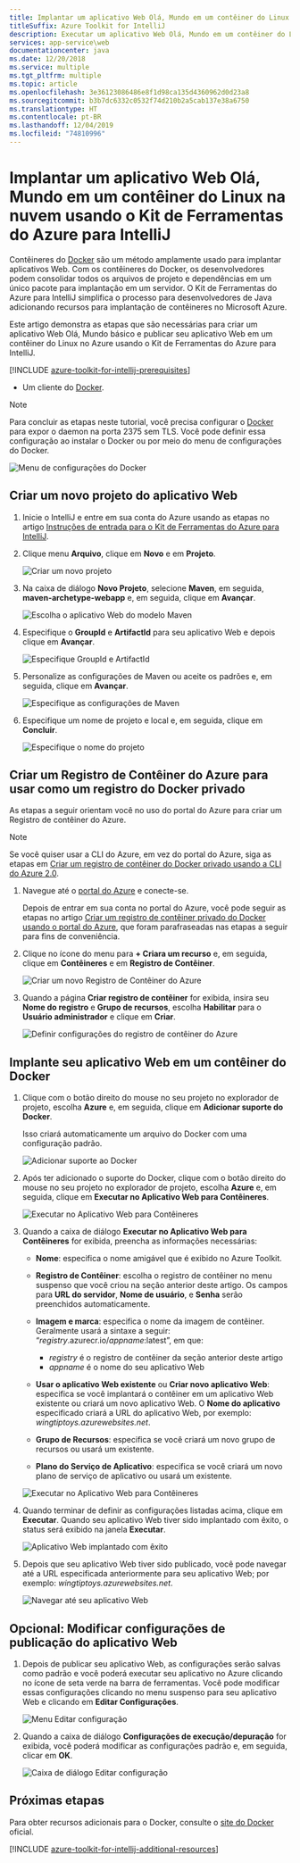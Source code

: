 ```yaml
---
title: Implantar um aplicativo Web Olá, Mundo em um contêiner do Linux
titleSuffix: Azure Toolkit for IntelliJ
description: Executar um aplicativo Web Olá, Mundo em um contêiner do Linux e implantá-lo na nuvem usando o Kit de Ferramentas do Azure para IntelliJ.
services: app-service\web
documentationcenter: java
ms.date: 12/20/2018
ms.service: multiple
ms.tgt_pltfrm: multiple
ms.topic: article
ms.openlocfilehash: 3e36123086486e8f1d98ca135d4360962d0d23a8
ms.sourcegitcommit: b3b7dc6332c0532f74d210b2a5cab137e38a6750
ms.translationtype: HT
ms.contentlocale: pt-BR
ms.lasthandoff: 12/04/2019
ms.locfileid: "74810996"
---
```

# <a name="deploy-a-hello-world-web-app-to-a-linux-container-in-the-cloud-using-the-azure-toolkit-for-intellij"></a>Implantar um aplicativo Web Olá, Mundo em um contêiner do Linux na nuvem usando o Kit de Ferramentas do Azure para IntelliJ

Contêineres do [Docker] são um método amplamente usado para implantar aplicativos Web. Com os contêineres do Docker, os desenvolvedores podem consolidar todos os arquivos de projeto e dependências em um único pacote para implantação em um servidor. O Kit de Ferramentas do Azure para IntelliJ simplifica o processo para desenvolvedores de Java adicionando recursos para implantação de contêineres no Microsoft Azure.

Este artigo demonstra as etapas que são necessárias para criar um aplicativo Web Olá, Mundo básico e publicar seu aplicativo Web em um contêiner do Linux no Azure usando o Kit de Ferramentas do Azure para IntelliJ.

[!INCLUDE [azure-toolkit-for-intellij-prerequisites](../includes/azure-toolkit-for-intellij-prerequisites.md)]
* Um cliente do [Docker].

> [!NOTE]
>
> Para concluir as etapas neste tutorial, você precisa configurar o [Docker] para expor o daemon na porta 2375 sem TLS. Você pode definir essa configuração ao instalar o Docker ou por meio do menu de configurações do Docker.
>
> ![Menu de configurações do Docker][docker-settings-menu]
>

## <a name="create-a-new-web-app-project"></a>Criar um novo projeto do aplicativo Web

1. Inicie o IntelliJ e entre em sua conta do Azure usando as etapas no artigo [Instruções de entrada para o Kit de Ferramentas do Azure para IntelliJ](https://docs.microsoft.com/azure/java/intellij/azure-toolkit-for-intellij-sign-in-instructions).

1. Clique menu **Arquivo**, clique em **Novo** e em **Projeto**.
   
   ![Criar um novo projeto][file-new-project]

1. Na caixa de diálogo **Novo Projeto**, selecione **Maven**, em seguida, **maven-archetype-webapp** e, em seguida, clique em **Avançar**.
   
   ![Escolha o aplicativo Web do modelo Maven][maven-archetype-webapp]
   
1. Especifique o **GroupId** e **ArtifactId** para seu aplicativo Web e depois clique em **Avançar**.
   
   ![Especifique GroupId e ArtifactId][groupid-and-artifactid]

1. Personalize as configurações de Maven ou aceite os padrões e, em seguida, clique em **Avançar**.
   
   ![Especifique as configurações de Maven][maven-options]

1. Especifique um nome de projeto e local e, em seguida, clique em **Concluir**.
   
   ![Especifique o nome do projeto][project-name]

## <a name="create-an-azure-container-registry-to-use-as-a-private-docker-registry"></a>Criar um Registro de Contêiner do Azure para usar como um registro do Docker privado

As etapas a seguir orientam você no uso do portal do Azure para criar um Registro de contêiner do Azure.

> [!NOTE]
>
> Se você quiser usar a CLI do Azure, em vez do portal do Azure, siga as etapas em [Criar um registro de contêiner do Docker privado usando a CLI do Azure 2.0][Create Docker Registry using Azure CLI].
>

1. Navegue até o [portal do Azure] e conecte-se.

   Depois de entrar em sua conta no portal do Azure, você pode seguir as etapas no artigo [Criar um registro de contêiner privado do Docker usando o portal do Azure], que foram parafraseadas nas etapas a seguir para fins de conveniência.

1. Clique no ícone do menu para **+ Criara um recurso** e, em seguida, clique em **Contêineres** e em **Registro de Contêiner**.
   
   ![Criar um novo Registro de Contêiner do Azure][create-container-registry-01]

1. Quando a página **Criar registro de contêiner** for exibida, insira seu **Nome do registro** e **Grupo de recursos**, escolha **Habilitar** para o **Usuário administrador** e clique em **Criar**.

   ![Definir configurações do registro de contêiner do Azure][create-container-registry-02]

## <a name="deploy-your-web-app-in-a-docker-container"></a>Implante seu aplicativo Web em um contêiner do Docker

1. Clique com o botão direito do mouse no seu projeto no explorador de projeto, escolha **Azure** e, em seguida, clique em **Adicionar suporte do Docker**.

   Isso criará automaticamente um arquivo do Docker com uma configuração padrão.

   ![Adicionar suporte ao Docker][add-docker-support]

1. Após ter adicionado o suporte do Docker, clique com o botão direito do mouse no seu projeto no explorador de projeto, escolha **Azure** e, em seguida, clique em **Executar no Aplicativo Web para Contêineres**.

   ![Executar no Aplicativo Web para Contêineres][run-on-web-app-for-containers]

1. Quando a caixa de diálogo **Executar no Aplicativo Web para Contêineres** for exibida, preencha as informações necessárias:

   * **Nome**: especifica o nome amigável que é exibido no Azure Toolkit. 

   * **Registro de Contêiner**: escolha o registro de contêiner no menu suspenso que você criou na seção anterior deste artigo. Os campos para **URL do servidor**, **Nome de usuário**, e **Senha** serão preenchidos automaticamente.

   * **Imagem e marca**: especifica o nome da imagem de contêiner. Geralmente usará a sintaxe a seguir: “*registry*.azurecr.io/*appname*:latest”, em que: 
      * *registry* é o registro de contêiner da seção anterior deste artigo 
      * *appname* é o nome do seu aplicativo Web 

   * **Usar o aplicativo Web existente** ou **Criar novo aplicativo Web**: especifica se você implantará o contêiner em um aplicativo Web existente ou criará um novo aplicativo Web. O **Nome do aplicativo** especificado criará a URL do aplicativo Web, por exemplo: *wingtiptoys.azurewebsites.net*.

   * **Grupo de Recursos**: especifica se você criará um novo grupo de recursos ou usará um existente. 

   * **Plano do Serviço de Aplicativo**: especifica se você criará um novo plano de serviço de aplicativo ou usará um existente. 

   ![Executar no Aplicativo Web para Contêineres][run-on-web-app-linux]

1. Quando terminar de definir as configurações listadas acima, clique em **Executar**. Quando seu aplicativo Web tiver sido implantado com êxito, o status será exibido na janela **Executar**.

   ![Aplicativo Web implantado com êxito][successfully-deployed]

1. Depois que seu aplicativo Web tiver sido publicado, você pode navegar até a URL especificada anteriormente para seu aplicativo Web; por exemplo: *wingtiptoys.azurewebsites.net*.

   ![Navegar até seu aplicativo Web][browsing-to-web-app]

## <a name="optional-modify-your-web-app-publish-settings"></a>Opcional: Modificar configurações de publicação do aplicativo Web

1. Depois de publicar seu aplicativo Web, as configurações serão salvas como padrão e você poderá executar seu aplicativo no Azure clicando no ícone de seta verde na barra de ferramentas. Você pode modificar essas configurações clicando no menu suspenso para seu aplicativo Web e clicando em **Editar Configurações**.

   ![Menu Editar configuração][edit-configuration-menu]

1. Quando a caixa de diálogo **Configurações de execução/depuração** for exibida, você poderá modificar as configurações padrão e, em seguida, clicar em **OK**.

   ![Caixa de diálogo Editar configuração][edit-configuration-dialog]

## <a name="next-steps"></a>Próximas etapas

Para obter recursos adicionais para o Docker, consulte o [site do Docker][Docker] oficial.

[!INCLUDE [azure-toolkit-for-intellij-additional-resources](../includes/azure-toolkit-for-intellij-additional-resources.md)]

<!-- URL List -->

[Portal do Azure]: https://portal.azure.com/
[Criar um registro de contêiner privado do Docker usando o portal do Azure]: /azure/container-registry/container-registry-get-started-portal
[Azure for Java Developers]: https://docs.microsoft.com/azure/java/
[Java Tools for Visual Studio Team Services]: https://java.visualstudio.com/
[Create Docker Registry using Azure CLI]: /azure/container-registry/container-registry-get-started-azure-cli

[Docker]: https://www.docker.com/
[Configuring artifacts]: https://www.jetbrains.com/help/idea/2016.1/configuring-artifacts.html

<!-- IMG List -->

[add-docker-support]: media/azure-toolkit-for-intellij-hello-world-web-app-linux/add-docker-support.png
[browsing-to-web-app]:  media/azure-toolkit-for-intellij-hello-world-web-app-linux/browsing-to-web-app.png
[create-container-registry-01]: media/azure-toolkit-for-intellij-hello-world-web-app-linux/create-container-registry-01.png
[create-container-registry-02]: media/azure-toolkit-for-intellij-hello-world-web-app-linux/create-container-registry-02.png
[docker-settings-menu]: media/azure-toolkit-for-intellij-hello-world-web-app-linux/docker-settings-menu.png
[edit-configuration-dialog]: media/azure-toolkit-for-intellij-hello-world-web-app-linux/edit-configuration-dialog.png
[edit-configuration-menu]: media/azure-toolkit-for-intellij-hello-world-web-app-linux/edit-configuration-menu.png
[file-new-project]: media/azure-toolkit-for-intellij-hello-world-web-app-linux/file-new-project.png
[groupid-and-artifactid]: media/azure-toolkit-for-intellij-hello-world-web-app-linux/groupid-and-artifactid.png
[maven-archetype-webapp]: media/azure-toolkit-for-intellij-hello-world-web-app-linux/maven-archetype-webapp.png
[maven-options]: media/azure-toolkit-for-intellij-hello-world-web-app-linux/maven-options.png
[project-name]: media/azure-toolkit-for-intellij-hello-world-web-app-linux/project-name.png
[run-on-web-app-for-containers]: media/azure-toolkit-for-intellij-hello-world-web-app-linux/run-on-web-app-for-containers.png
[run-on-web-app-linux]: media/azure-toolkit-for-intellij-hello-world-web-app-linux/run-on-web-app-linux.png
[successfully-deployed]: media/azure-toolkit-for-intellij-hello-world-web-app-linux/successfully-deployed.png
